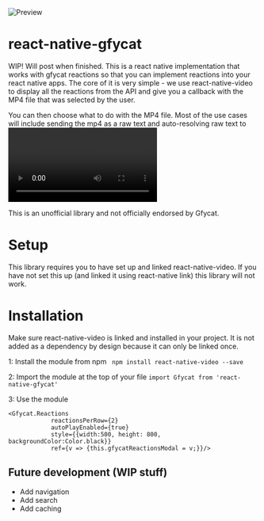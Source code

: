 ![Preview](https://thumbs.gfycat.com/SomberIllFoxhound-size_restricted.gif)

# react-native-gfycat
WIP! Will post when finished. This is a react native implementation that works with gfycat reactions so that you can implement reactions into your react native apps. The core of it is very simple - we use react-native-video to display all the reactions from the API and give you a callback with the MP4 file that was selected by the user.

You can then choose what to do with the MP4 file. Most of the use cases will include sending the mp4 as a raw text and auto-resolving raw text to <Video> elements on the receiving side.

This is an unofficial library and not officially endorsed by Gfycat.

# Setup

This library requires you to have set up and linked react-native-video. If you have not set this up (and linked it using react-native link) this library will not work.

# Installation

Make sure react-native-video is linked and installed in your project. It is not added as a dependency by design because it can only be linked once.

1: Install the module from npm
``` npm install react-native-video --save```

2: Import the module at the top of your file
```import Gfycat from 'react-native-gfycat'```

3: Use the module
```
<Gfycat.Reactions
            reactionsPerRow={2}
            autoPlayEnabled={true}
            style={{width:500, height: 800, backgroundColor:Color.black}}
            ref={v => {this.gfycatReactionsModal = v;}}/>
```


## Future development (WIP stuff)
- Add navigation
- Add search
- Add caching



